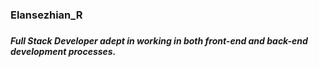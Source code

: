 ### Elansezhian_R
### 
<h5>Full Stack Developer adept in working in both front-end and back-end development processes.</h5>
